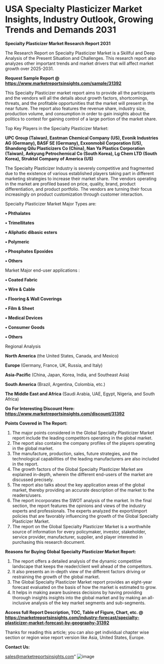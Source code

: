  # USA Specialty Plasticizer Market Insights, Industry Outlook, Growing Trends and Demands 2031

<strong>Specialty Plasticizer Market Research Report 2031</strong>

The Research Report on Specialty Plasticizer Market is a Skillful and Deep Analysis of the Present Situation and Challenges. This research report also analyzes other important trends and market drivers that will affect market growth over 2025-2031.

<strong>Request Sample Report @ <a href=https://www.marketreportsinsights.com/sample/31392>https://www.marketreportsinsights.com/sample/31392</a></strong>

This Specialty Plasticizer market report aims to provide all the participants and the vendors will all the details about growth factors, shortcomings, threats, and the profitable opportunities that the market will present in the near future. The report also features the revenue share, industry size, production volume, and consumption in order to gain insights about the politics to contest for gaining control of a large portion of the market share.

Top Key Players in the Specialty Plasticizer Market:

<strong>UPC Group (Taiwan), Eastman Chemical Company (US), Evonik Industries AG (Germany), BASF SE (Germany), Exxonmobil Corporation (US), Shandong Qilu Plasticizers Co (China), Nan Ya Plastics Corporation (Taiwan), Aekyung Petrochemical Co (South Korea), Lg Chem LTD (South Korea), Struktol Company of America (US)</strong>

The Specialty Plasticizer Industry is severely competitive and fragmented due to the existence of various established players taking part in different marketing strategies to increase their market share. The vendors operating in the market are profiled based on price, quality, brand, product differentiation, and product portfolio. The vendors are turning their focus increasingly on product customization through customer interaction.

Specialty Plasticizer Market Major Types are:

<strong>• Phthalates

• Trimellitates

• Aliphatic dibasic esters

• Polymeric

• Phosphates Epoxides

• Others</strong>

Market Major end-user applications :

<strong>• Coated Fabric

• Wire & Cable

• Flooring & Wall Coverings

• Film & Sheet

• Medical Devices

• Consumer Goods

• Others</strong>

Regional Analysis

</u><strong><b>North America</b></strong> (the United States, Canada, and Mexico)

<strong><b>Europe </b></strong>(Germany, France, UK, Russia, and Italy)

<strong><b>Asia-Pacific</b></strong> (China, Japan, Korea, India, and Southeast Asia)

<strong><b>South America</b></strong> (Brazil, Argentina, Colombia, etc.)

<strong><b>The Middle East and Africa</b></strong> (Saudi Arabia, UAE, Egypt, Nigeria, and South Africa)

<strong>Go For Interesting Discount Here: <a href=https://www.marketreportsinsights.com/discount/31392>https://www.marketreportsinsights.com/discount/31392</a></strong>

<strong>Points Covered in The Report:</strong>
<ol>
  <li>The major points considered in the Global Specialty Plasticizer Market report include the leading competitors operating in the global market.</li>
  <li>The report also contains the company profiles of the players operating in the global market.</li>
  <li>The manufacture, production, sales, future strategies, and the technological capabilities of the leading manufacturers are also included in the report.</li>
  <li>The growth factors of the Global Specialty Plasticizer Market are explained in-depth, wherein the different end-users of the market are discussed precisely.</li>
  <li>The report also talks about the key application areas of the global market, thereby providing an accurate description of the market to the readers/users.</li>
  <li>The report incorporates the SWOT analysis of the market. In the final section, the report features the opinions and views of the industry experts and professionals. The experts analyzed the export/import policies that are favorably influencing the growth of the Global Specialty Plasticizer Market.</li>
  <li>The report on the Global Specialty Plasticizer Market is a worthwhile source of information for every policymaker, investor, stakeholder, service provider, manufacturer, supplier, and player interested in purchasing this research document.</li>
</ol>
<strong>Reasons for Buying Global Specialty Plasticizer Market Report:</strong>

<ol>
  <li>The report offers a detailed analysis of the dynamic competitive landscape that keeps the reader/client well ahead of the competitors.</li>
  <li>It also presents an in-depth view of the different factors driving or restraining the growth of the global market.</li>
  <li>The Global Specialty Plasticizer Market report provides an eight-year forecast evaluated on the basis of how the market is estimated to grow.</li>
  <li>It helps in making aware business decisions by having providing thorough insights insights into the global market and by making an all-inclusive analysis of the key market segments and sub-segments.</li>
</ol>
<strong>Access full Report Description, TOC, Table of Figure, Chart, etc. @ <a href=https://marketreportsinsights.com/industry-forecast/specialty-plasticizer-market-forecast-by-geography-31392>https://marketreportsinsights.com/industry-forecast/specialty-plasticizer-market-forecast-by-geography-31392</a></strong>


Thanks for reading this article; you can also get individual chapter wise section or region wise report version like Asia, United States, Europe.

<strong>Contact Us:</strong>

sales@marketreportsinsights.com"
![image](https://github.com/user-attachments/assets/7da8ce2b-5041-48a6-99c5-3b8b86602b26)
